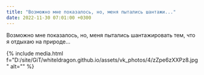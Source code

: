 ```yaml
---
title: "Возможно мне показалось, но, меня пытались шантажи..."
date: 2022-11-30 07:01:00 +0300
---
```


Возможно мне показалось, но, меня пытались шантажировать тем, что я отдыхаю на природе...

{% include media.html f="D:/site/GiT/whiteldragon.github.io/assets/vk_photos/4/zZpe6zXXPz8.jpg" alt="" %}
